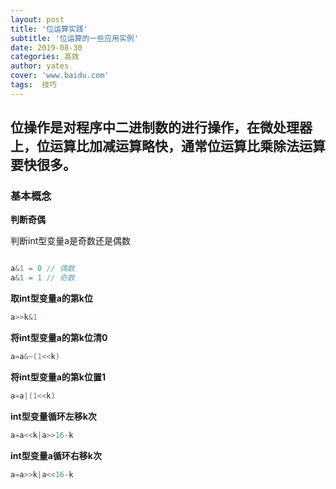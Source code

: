 ```yaml
---
layout: post
title: '位运算实践'
subtitle: '位运算的一些应用实例'
date: 2019-08-30
categories: 高效
author: yates
cover: 'www.baidu.com'
tags:  技巧
---
```


## 位操作是对程序中二进制数的进行操作，在微处理器上，位运算比加减运算略快，通常位运算比乘除法运算要快很多。

### 基本概念

**判断奇偶**

判断int型变量a是奇数还是偶数 

```java

a&1 = 0 // 偶数 
a&1 = 1 // 奇数

```

**取int型变量a的第k位**

```java
a>>k&1
```

**将int型变量a的第k位清0**

```java
a=a&~(1<<k)
```

**将int型变量a的第k位置1** 

```java
a=a|(1<<k)
```

**int型变量循环左移k次**

```java
a=a<<k|a>>16-k  
```

**int型变量a循环右移k次**

```java
a=a>>k|a<<16-k  
```